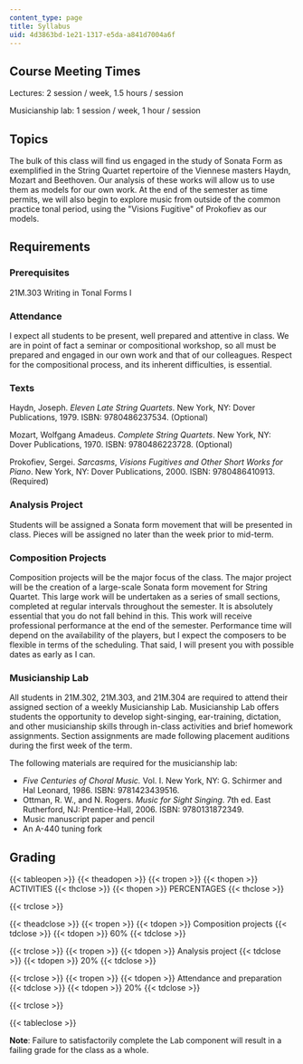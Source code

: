 ```yaml
---
content_type: page
title: Syllabus
uid: 4d3863bd-1e21-1317-e5da-a841d7004a6f
---
```


Course Meeting Times
--------------------

Lectures: 2 session / week, 1.5 hours / session

Musicianship lab: 1 session / week, 1 hour / session

Topics
------

The bulk of this class will find us engaged in the study of Sonata Form as exemplified in the String Quartet repertoire of the Viennese masters Haydn, Mozart and Beethoven. Our analysis of these works will allow us to use them as models for our own work. At the end of the semester as time permits, we will also begin to explore music from outside of the common practice tonal period, using the "Visions Fugitive" of Prokofiev as our models.

Requirements
------------

### Prerequisites

21M.303 Writing in Tonal Forms I

### Attendance

I expect all students to be present, well prepared and attentive in class. We are in point of fact a seminar or compositional workshop, so all must be prepared and engaged in our own work and that of our colleagues. Respect for the compositional process, and its inherent difficulties, is essential.

### Texts

Haydn, Joseph. _Eleven Late String Quartets_. New York, NY: Dover Publications, 1979. ISBN: 9780486237534. (Optional)

Mozart, Wolfgang Amadeus. _Complete String Quartets_. New York, NY: Dover Publications, 1970. ISBN: 9780486223728. (Optional)

Prokofiev, Sergei. _Sarcasms_, _Visions Fugitives and Other Short Works for Piano_. New York, NY: Dover Publications, 2000. ISBN: 9780486410913. (Required)

### Analysis Project

Students will be assigned a Sonata form movement that will be presented in class. Pieces will be assigned no later than the week prior to mid-term.

### Composition Projects

Composition projects will be the major focus of the class. The major project will be the creation of a large-scale Sonata form movement for String Quartet. This large work will be undertaken as a series of small sections, completed at regular intervals throughout the semester. It is absolutely essential that you do not fall behind in this. This work will receive professional performance at the end of the semester. Performance time will depend on the availability of the players, but I expect the composers to be flexible in terms of the scheduling. That said, I will present you with possible dates as early as I can.

### Musicianship Lab

All students in 21M.302, 21M.303, and 21M.304 are required to attend their assigned section of a weekly Musicianship Lab. Musicianship Lab offers students the opportunity to develop sight-singing, ear-training, dictation, and other musicianship skills through in-class activities and brief homework assignments. Section assignments are made following placement auditions during the first week of the term.

The following materials are required for the musicianship lab:

*   _Five Centuries of Choral Music._ Vol. I. New York, NY: G. Schirmer and Hal Leonard, 1986. ISBN: 9781423439516.
*   Ottman, R. W., and N. Rogers. _Music for Sight Singing_. 7th ed. East Rutherford, NJ: Prentice-Hall, 2006. ISBN: 9780131872349.
*   Music manuscript paper and pencil
*   An A-440 tuning fork

Grading
-------

{{< tableopen >}}
{{< theadopen >}}
{{< tropen >}}
{{< thopen >}}
ACTIVITIES
{{< thclose >}}
{{< thopen >}}
PERCENTAGES
{{< thclose >}}

{{< trclose >}}

{{< theadclose >}}
{{< tropen >}}
{{< tdopen >}}
Composition projects
{{< tdclose >}}
{{< tdopen >}}
60%
{{< tdclose >}}

{{< trclose >}}
{{< tropen >}}
{{< tdopen >}}
Analysis project
{{< tdclose >}}
{{< tdopen >}}
20%
{{< tdclose >}}

{{< trclose >}}
{{< tropen >}}
{{< tdopen >}}
Attendance and preparation
{{< tdclose >}}
{{< tdopen >}}
20%
{{< tdclose >}}

{{< trclose >}}

{{< tableclose >}}

**Note**: Failure to satisfactorily complete the Lab component will result in a failing grade for the class as a whole.